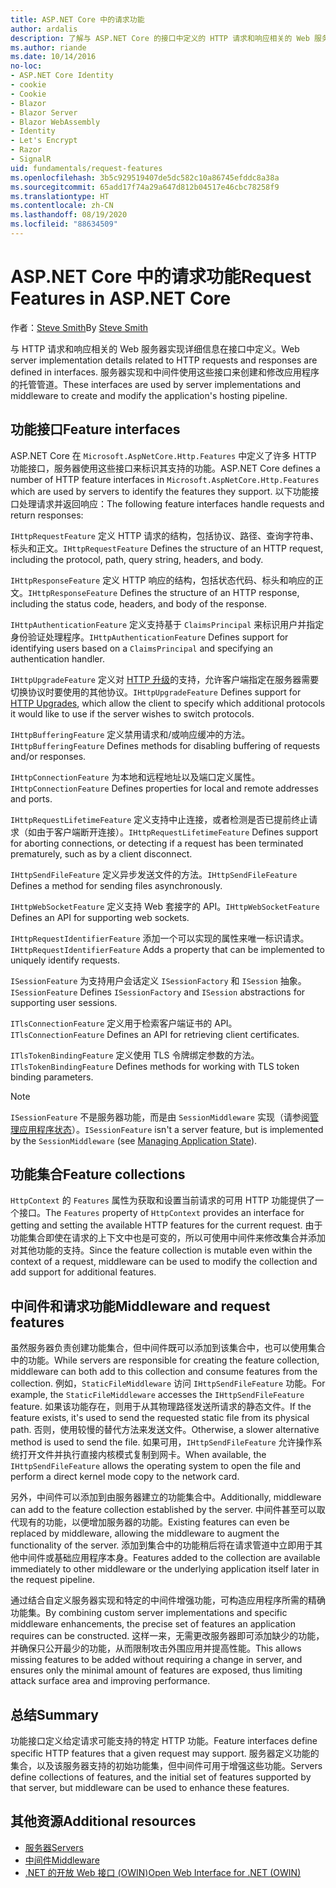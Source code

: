 ```yaml
---
title: ASP.NET Core 中的请求功能
author: ardalis
description: 了解与 ASP.NET Core 的接口中定义的 HTTP 请求和响应相关的 Web 服务器实现详细信息。
ms.author: riande
ms.date: 10/14/2016
no-loc:
- ASP.NET Core Identity
- cookie
- Cookie
- Blazor
- Blazor Server
- Blazor WebAssembly
- Identity
- Let's Encrypt
- Razor
- SignalR
uid: fundamentals/request-features
ms.openlocfilehash: 3b5c929519407de5dc582c10a86745efddc8a38a
ms.sourcegitcommit: 65add17f74a29a647d812b04517e46cbc78258f9
ms.translationtype: HT
ms.contentlocale: zh-CN
ms.lasthandoff: 08/19/2020
ms.locfileid: "88634509"
---
```

# <a name="request-features-in-aspnet-core"></a><span data-ttu-id="b7d30-103">ASP.NET Core 中的请求功能</span><span class="sxs-lookup"><span data-stu-id="b7d30-103">Request Features in ASP.NET Core</span></span>

<span data-ttu-id="b7d30-104">作者：[Steve Smith](https://ardalis.com/)</span><span class="sxs-lookup"><span data-stu-id="b7d30-104">By [Steve Smith](https://ardalis.com/)</span></span>

<span data-ttu-id="b7d30-105">与 HTTP 请求和响应相关的 Web 服务器实现详细信息在接口中定义。</span><span class="sxs-lookup"><span data-stu-id="b7d30-105">Web server implementation details related to HTTP requests and responses are defined in interfaces.</span></span> <span data-ttu-id="b7d30-106">服务器实现和中间件使用这些接口来创建和修改应用程序的托管管道。</span><span class="sxs-lookup"><span data-stu-id="b7d30-106">These interfaces are used by server implementations and middleware to create and modify the application's hosting pipeline.</span></span>

## <a name="feature-interfaces"></a><span data-ttu-id="b7d30-107">功能接口</span><span class="sxs-lookup"><span data-stu-id="b7d30-107">Feature interfaces</span></span>

<span data-ttu-id="b7d30-108">ASP.NET Core 在 `Microsoft.AspNetCore.Http.Features` 中定义了许多 HTTP 功能接口，服务器使用这些接口来标识其支持的功能。</span><span class="sxs-lookup"><span data-stu-id="b7d30-108">ASP.NET Core defines a number of HTTP feature interfaces in `Microsoft.AspNetCore.Http.Features` which are used by servers to identify the features they support.</span></span> <span data-ttu-id="b7d30-109">以下功能接口处理请求并返回响应：</span><span class="sxs-lookup"><span data-stu-id="b7d30-109">The following feature interfaces handle requests and return responses:</span></span>

<span data-ttu-id="b7d30-110">`IHttpRequestFeature` 定义 HTTP 请求的结构，包括协议、路径、查询字符串、标头和正文。</span><span class="sxs-lookup"><span data-stu-id="b7d30-110">`IHttpRequestFeature` Defines the structure of an HTTP request, including the protocol, path, query string, headers, and body.</span></span>

<span data-ttu-id="b7d30-111">`IHttpResponseFeature` 定义 HTTP 响应的结构，包括状态代码、标头和响应的正文。</span><span class="sxs-lookup"><span data-stu-id="b7d30-111">`IHttpResponseFeature` Defines the structure of an HTTP response, including the status code, headers, and body of the response.</span></span>

<span data-ttu-id="b7d30-112">`IHttpAuthenticationFeature` 定义支持基于 `ClaimsPrincipal` 来标识用户并指定身份验证处理程序。</span><span class="sxs-lookup"><span data-stu-id="b7d30-112">`IHttpAuthenticationFeature` Defines support for identifying users based on a `ClaimsPrincipal` and specifying an authentication handler.</span></span>

<span data-ttu-id="b7d30-113">`IHttpUpgradeFeature` 定义对 [HTTP 升级](https://tools.ietf.org/html/rfc2616.html#section-14.42)的支持，允许客户端指定在服务器需要切换协议时要使用的其他协议。</span><span class="sxs-lookup"><span data-stu-id="b7d30-113">`IHttpUpgradeFeature` Defines support for [HTTP Upgrades](https://tools.ietf.org/html/rfc2616.html#section-14.42), which allow the client to specify which additional protocols it would like to use if the server wishes to switch protocols.</span></span>

<span data-ttu-id="b7d30-114">`IHttpBufferingFeature` 定义禁用请求和/或响应缓冲的方法。</span><span class="sxs-lookup"><span data-stu-id="b7d30-114">`IHttpBufferingFeature` Defines methods for disabling buffering of requests and/or responses.</span></span>

<span data-ttu-id="b7d30-115">`IHttpConnectionFeature` 为本地和远程地址以及端口定义属性。</span><span class="sxs-lookup"><span data-stu-id="b7d30-115">`IHttpConnectionFeature` Defines properties for local and remote addresses and ports.</span></span>

<span data-ttu-id="b7d30-116">`IHttpRequestLifetimeFeature` 定义支持中止连接，或者检测是否已提前终止请求（如由于客户端断开连接）。</span><span class="sxs-lookup"><span data-stu-id="b7d30-116">`IHttpRequestLifetimeFeature` Defines support for aborting connections, or detecting if a request has been terminated prematurely, such as by a client disconnect.</span></span>

<span data-ttu-id="b7d30-117">`IHttpSendFileFeature` 定义异步发送文件的方法。</span><span class="sxs-lookup"><span data-stu-id="b7d30-117">`IHttpSendFileFeature` Defines a method for sending files asynchronously.</span></span>

<span data-ttu-id="b7d30-118">`IHttpWebSocketFeature` 定义支持 Web 套接字的 API。</span><span class="sxs-lookup"><span data-stu-id="b7d30-118">`IHttpWebSocketFeature` Defines an API for supporting web sockets.</span></span>

<span data-ttu-id="b7d30-119">`IHttpRequestIdentifierFeature` 添加一个可以实现的属性来唯一标识请求。</span><span class="sxs-lookup"><span data-stu-id="b7d30-119">`IHttpRequestIdentifierFeature` Adds a property that can be implemented to uniquely identify requests.</span></span>

<span data-ttu-id="b7d30-120">`ISessionFeature` 为支持用户会话定义 `ISessionFactory` 和 `ISession` 抽象。</span><span class="sxs-lookup"><span data-stu-id="b7d30-120">`ISessionFeature` Defines `ISessionFactory` and `ISession` abstractions for supporting user sessions.</span></span>

<span data-ttu-id="b7d30-121">`ITlsConnectionFeature` 定义用于检索客户端证书的 API。</span><span class="sxs-lookup"><span data-stu-id="b7d30-121">`ITlsConnectionFeature` Defines an API for retrieving client certificates.</span></span>

<span data-ttu-id="b7d30-122">`ITlsTokenBindingFeature` 定义使用 TLS 令牌绑定参数的方法。</span><span class="sxs-lookup"><span data-stu-id="b7d30-122">`ITlsTokenBindingFeature` Defines methods for working with TLS token binding parameters.</span></span>

> [!NOTE]
> <span data-ttu-id="b7d30-123">`ISessionFeature` 不是服务器功能，而是由 `SessionMiddleware` 实现（请参阅[管理应用程序状态](app-state.md)）。</span><span class="sxs-lookup"><span data-stu-id="b7d30-123">`ISessionFeature` isn't a server feature, but is implemented by the `SessionMiddleware` (see [Managing Application State](app-state.md)).</span></span>

## <a name="feature-collections"></a><span data-ttu-id="b7d30-124">功能集合</span><span class="sxs-lookup"><span data-stu-id="b7d30-124">Feature collections</span></span>

<span data-ttu-id="b7d30-125">`HttpContext` 的 `Features` 属性为获取和设置当前请求的可用 HTTP 功能提供了一个接口。</span><span class="sxs-lookup"><span data-stu-id="b7d30-125">The `Features` property of `HttpContext` provides an interface for getting and setting the available HTTP features for the current request.</span></span> <span data-ttu-id="b7d30-126">由于功能集合即使在请求的上下文中也是可变的，所以可使用中间件来修改集合并添加对其他功能的支持。</span><span class="sxs-lookup"><span data-stu-id="b7d30-126">Since the feature collection is mutable even within the context of a request, middleware can be used to modify the collection and add support for additional features.</span></span>

## <a name="middleware-and-request-features"></a><span data-ttu-id="b7d30-127">中间件和请求功能</span><span class="sxs-lookup"><span data-stu-id="b7d30-127">Middleware and request features</span></span>

<span data-ttu-id="b7d30-128">虽然服务器负责创建功能集合，但中间件既可以添加到该集合中，也可以使用集合中的功能。</span><span class="sxs-lookup"><span data-stu-id="b7d30-128">While servers are responsible for creating the feature collection, middleware can both add to this collection and consume features from the collection.</span></span> <span data-ttu-id="b7d30-129">例如，`StaticFileMiddleware` 访问 `IHttpSendFileFeature` 功能。</span><span class="sxs-lookup"><span data-stu-id="b7d30-129">For example, the `StaticFileMiddleware` accesses the `IHttpSendFileFeature` feature.</span></span> <span data-ttu-id="b7d30-130">如果该功能存在，则用于从其物理路径发送所请求的静态文件。</span><span class="sxs-lookup"><span data-stu-id="b7d30-130">If the feature exists, it's used to send the requested static file from its physical path.</span></span> <span data-ttu-id="b7d30-131">否则，使用较慢的替代方法来发送文件。</span><span class="sxs-lookup"><span data-stu-id="b7d30-131">Otherwise, a slower alternative method is used to send the file.</span></span> <span data-ttu-id="b7d30-132">如果可用，`IHttpSendFileFeature` 允许操作系统打开文件并执行直接内核模式复制到网卡。</span><span class="sxs-lookup"><span data-stu-id="b7d30-132">When available, the `IHttpSendFileFeature` allows the operating system to open the file and perform a direct kernel mode copy to the network card.</span></span>

<span data-ttu-id="b7d30-133">另外，中间件可以添加到由服务器建立的功能集合中。</span><span class="sxs-lookup"><span data-stu-id="b7d30-133">Additionally, middleware can add to the feature collection established by the server.</span></span> <span data-ttu-id="b7d30-134">中间件甚至可以取代现有的功能，以便增加服务器的功能。</span><span class="sxs-lookup"><span data-stu-id="b7d30-134">Existing features can even be replaced by middleware, allowing the middleware to augment the functionality of the server.</span></span> <span data-ttu-id="b7d30-135">添加到集合中的功能稍后将在请求管道中立即用于其他中间件或基础应用程序本身。</span><span class="sxs-lookup"><span data-stu-id="b7d30-135">Features added to the collection are available immediately to other middleware or the underlying application itself later in the request pipeline.</span></span>

<span data-ttu-id="b7d30-136">通过结合自定义服务器实现和特定的中间件增强功能，可构造应用程序所需的精确功能集。</span><span class="sxs-lookup"><span data-stu-id="b7d30-136">By combining custom server implementations and specific middleware enhancements, the precise set of features an application requires can be constructed.</span></span> <span data-ttu-id="b7d30-137">这样一来，无需更改服务器即可添加缺少的功能，并确保只公开最少的功能，从而限制攻击外围应用并提高性能。</span><span class="sxs-lookup"><span data-stu-id="b7d30-137">This allows missing features to be added without requiring a change in server, and ensures only the minimal amount of features are exposed, thus limiting attack surface area and improving performance.</span></span>

## <a name="summary"></a><span data-ttu-id="b7d30-138">总结</span><span class="sxs-lookup"><span data-stu-id="b7d30-138">Summary</span></span>

<span data-ttu-id="b7d30-139">功能接口定义给定请求可能支持的特定 HTTP 功能。</span><span class="sxs-lookup"><span data-stu-id="b7d30-139">Feature interfaces define specific HTTP features that a given request may support.</span></span> <span data-ttu-id="b7d30-140">服务器定义功能的集合，以及该服务器支持的初始功能集，但中间件可用于增强这些功能。</span><span class="sxs-lookup"><span data-stu-id="b7d30-140">Servers define collections of features, and the initial set of features supported by that server, but middleware can be used to enhance these features.</span></span>

## <a name="additional-resources"></a><span data-ttu-id="b7d30-141">其他资源</span><span class="sxs-lookup"><span data-stu-id="b7d30-141">Additional resources</span></span>

* [<span data-ttu-id="b7d30-142">服务器</span><span class="sxs-lookup"><span data-stu-id="b7d30-142">Servers</span></span>](xref:fundamentals/servers/index)
* [<span data-ttu-id="b7d30-143">中间件</span><span class="sxs-lookup"><span data-stu-id="b7d30-143">Middleware</span></span>](xref:fundamentals/middleware/index)
* [<span data-ttu-id="b7d30-144">.NET 的开放 Web 接口 (OWIN)</span><span class="sxs-lookup"><span data-stu-id="b7d30-144">Open Web Interface for .NET (OWIN)</span></span>](xref:fundamentals/owin)
